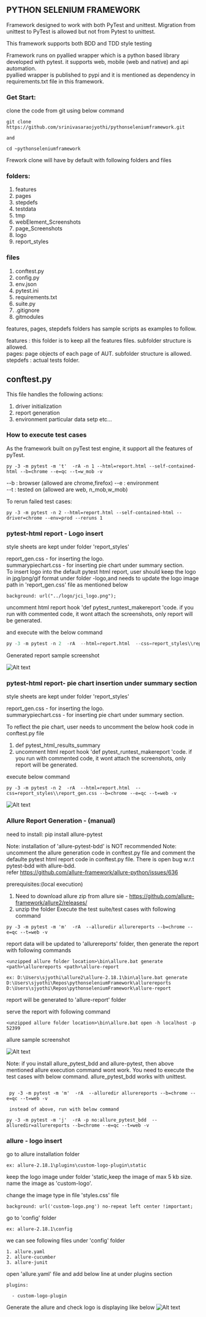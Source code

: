 ## PYTHON SELENIUM FRAMEWORK

Framework designed to work with both PyTest and unittest. Migration from unittest to PyTest is allowed but not from Pytest to unittest.  

This framework supports both BDD and TDD style testing  

Framework runs on pyallied wrapper which is a python based library developed with pytest. it supports web, mobile (web and native) and api automation.  
pyallied wrapper is published to pypi and it is mentioned as dependency in requirements.txt file in this framework.
### Get Start:  

clone the code from git using below command  
```shell
git clone https://github.com/srinivasaraojyothi/pythonseleniumframework.git  

and   

cd ~pythonseleniumframework
```
Frework clone will have by default with following folders and files
### folders:

1. features 
2. pages
3. stepdefs
4. testdata
5. tmp
6. webElement_Screenshots
7. page_Screenshots
8. logo
9. report_styles

### files
1. conftest.py
2. config.py
3. env.json
4. pytest.ini
5. requirements.txt
6. suite.py
7. .gitignore
8. gitmodules

features, pages, stepdefs folders has sample scripts as examples to follow.  

features : this folder is to keep all the features files. subfolder structure is allowed.  
pages: page objects of each page of AUT. subfolder structure is allowed.
stepdefs : actual tests folder. 
## conftest.py

This file handles the following actions:  
1. driver initialization
2. report generation
3. environment particular data setp etc...  

### How to execute test cases  

As the framework built on pyTest test engine, it support all the features of pyTest.

```
py -3 -m pytest -m 't'  -rA -n 1 --html=report.html --self-contained-html --b=chrome --e=qc --t=w_mob -v
```

--b : browser (allowed are chrome,firefox) 
--e : environment  
--t : tested on (allowed are web, n_mob,w_mob)

To rerun failed test cases:  

```shell
py -3 -m pytest -n 2 --html=report.html --self-contained-html --driver=chrome --env=prod --reruns 1
```
### pytest-html report - Logo insert  
style sheets are kept under folder 'report_styles'  

report_gen.css - for inserting the logo.  
summarypiechart.css - for inserting pie chart under summary section.  
To insert logo into the default pytest html report, user should keep the logo in jpg/png/gif format under folder -logo,and needs to update the logo image path in 'report_gen.css' file as mentioned below  
``` shell
background: url("../logo/jci_logo.png");
```
uncomment html report hook 'def pytest_runtest_makereport 'code. if you run with commented code, it wont attach the screenshots, only report will be generated. 

and execute with the below command 
``` python
py -3 -m pytest -n 2  -rA  --html=report.html  --css=report_styles\\report_gen.css --b=chrome --e=qc --t=web -v
```
Generated report sample screenshot

![Alt text](reportImg.PNG)

### pytest-html report- pie chart insertion under summary section
style sheets are kept under folder 'report_styles'  

report_gen.css - for inserting the logo.  
summarypiechart.css - for inserting pie chart under summary section.  

To reflect the pie chart, user needs to uncomment the below hook code in conftest.py file  

1. def pytest_html_results_summary 
2. uncomment html report hook 'def pytest_runtest_makereport 'code. if you run with commented code, it wont attach the screenshots, only report will be generated.  

execute below command
 ```
 py -3 -m pytest -n 2  -rA  --html=report.html  --css=report_styles\\report_gen.css --b=chrome --e=qc --t=web -v
 ``` 


![Alt text](piechart.PNG)


### Allure Report Generation   - (manual)

need to install:
pip install allure-pytest

Note: installation of 'allure-pytest-bdd' is NOT recommended
Note: uncomment the allure generation code in conftest.py file and comment the defaulte pytest html report code in conftest.py file.
There is open bug w.r.t pytest-bdd with allure-bdd.  
refer https://github.com/allure-framework/allure-python/issues/636  

prerequisites:(local execution)  
 1. Need to download allure zip from allure sie - https://github.com/allure-framework/allure2/releases/  
 2. unzip the folder
 Execute the test suite/test cases with following command
 
 ```shell
 py -3 -m pytest -m 'm'  -rA  --alluredir allurereports --b=chrome --e=qc --t=web -v
 ```
report data will be updated to 'allurereports' folder, then generate the report with following commands

```shell
<unzipped allure folder location>\bin\allure.bat generate <path>\allurereports <path>\allure-report

ex: D:\Users\sjyothi\allure2\allure-2.18.1\bin\allure.bat generate D:\Users\sjyothi\Repos\pythonseleniumFramework\allurereports D:\Users\sjyothi\Repos\pythonseleniumFramework\allure-report
```
report will be generated to 'allure-report' folder

serve the report with following command

```shell
<unzipped allure folder location>\bin\allure.bat open -h localhost -p 52399
```
allure sample screenshot

![Alt text](bdd_sample.png)

Note: if you install allure_pytest_bdd and allure-pytest, then above mentioned allure execution command wont work. You need to execute the test cases with below command. allure_pytest_bdd works with unittest.
``` shell

 py -3 -m pytest -m 'm'  -rA  --alluredir allurereports --b=chrome --e=qc --t=web -v

 instead of above, run with below command

py -3 -m pytest -m 'j'  -rA -p no:allure_pytest_bdd  --alluredir=allurereports --b=chrome --e=qc --t=web -v
```
### allure - logo insert  

go to allure installation folder  
```shell
ex: allure-2.18.1\plugins\custom-logo-plugin\static
```
keep the logo image under folder 'static,keep the image of max 5 kb size.  
name the image as 'custom-logo'.  

change the image type in file 'styles.css' file

```shell
background: url('custom-logo.png') no-repeat left center !important;
```


go to 'config' folder

```shell
ex: allure-2.18.1\config
```
we can see following files under 'config' folder
``` shell
1. allure.yaml
2. allure-cucumber
3. allure-junit
```
open 'allure.yaml' file and add below line at under plugins section
```
plugins:

  - custom-logo-plugin
```
Generate the allure and check logo is displaying like below
![Alt text](report_png_logo.PNG)




